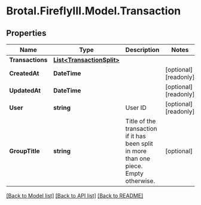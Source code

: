 # Brotal.FireflyIII.Model.Transaction

## Properties

Name | Type | Description | Notes
------------ | ------------- | ------------- | -------------
**Transactions** | [**List&lt;TransactionSplit&gt;**](TransactionSplit.md) |  | 
**CreatedAt** | **DateTime** |  | [optional] [readonly] 
**UpdatedAt** | **DateTime** |  | [optional] [readonly] 
**User** | **string** | User ID | [optional] [readonly] 
**GroupTitle** | **string** | Title of the transaction if it has been split in more than one piece. Empty otherwise. | [optional] 

[[Back to Model list]](../../README.md#documentation-for-models) [[Back to API list]](../../README.md#documentation-for-api-endpoints) [[Back to README]](../../README.md)

